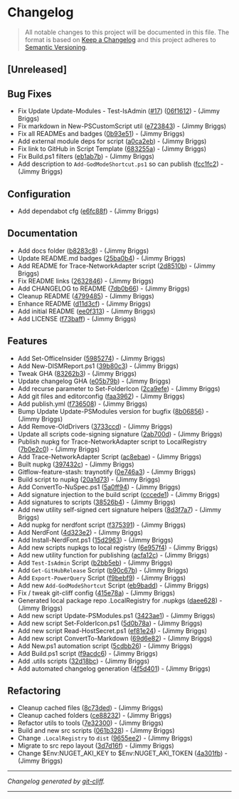 # Changelog

> All notable changes to this project will be documented in this file. The format is based on
[Keep a Changelog](http://keepachangelog.com/) and this project adheres to
[Semantic Versioning](http://semver.org/).

## [Unreleased]

## Bug Fixes

- Fix Update Update-Modules - Test-IsAdmin ([#17](https://github.com/jimbrig/PSScripts/issues/17)) ([06f1612](https://github.com/jimbrig/PSScripts/commit/06f1612f1702c7387c06a40ffa99759a9d96d167))  - (Jimmy Briggs)
- Fix markdown in New-PSCustomScript util ([e723843](https://github.com/jimbrig/PSScripts/commit/e723843ec3d74245962a0b340d0b7869f475c376))  - (Jimmy Briggs)
- Fix all READMEs and badges ([0b93e51](https://github.com/jimbrig/PSScripts/commit/0b93e51ba2cf9d1253e7f2814ba1b63ece89cdc8))  - (Jimmy Briggs)
- Add external module deps for script ([a0ca2eb](https://github.com/jimbrig/PSScripts/commit/a0ca2eb95a70defbb29c721cbee4329c6b520a3f))  - (Jimmy Briggs)
- Fix link to GitHub in Script Template ([683255a](https://github.com/jimbrig/PSScripts/commit/683255a0933e24492b7c737d378f18902cef6e2d))  - (Jimmy Briggs)
- Fix Build.ps1 filters ([eb1ab7b](https://github.com/jimbrig/PSScripts/commit/eb1ab7b63cb1ef1715d8331dd54e2f3ef9278ef4))  - (Jimmy Briggs)
- Add description to `Add-GodModeShortcut.ps1` so can publish ([fcc1fc2](https://github.com/jimbrig/PSScripts/commit/fcc1fc2eed79ecb14194ca9e8227a5347a2f22bc))  - (Jimmy Briggs)

## Configuration

- Add dependabot cfg ([e6fc88f](https://github.com/jimbrig/PSScripts/commit/e6fc88f0a0fb5fc92373265ef1af7e5b1cf309c8))  - (Jimmy Briggs)

## Documentation

- Add docs folder ([b8283c8](https://github.com/jimbrig/PSScripts/commit/b8283c898e8f2a0ea14600d3064d2d0c08e23433))  - (Jimmy Briggs)
- Update README.md badges ([25ba0b4](https://github.com/jimbrig/PSScripts/commit/25ba0b41ad7564d4402627f0e40e411acc10e63c))  - (Jimmy Briggs)
- Add README for Trace-NetworkAdapter script ([2d8510b](https://github.com/jimbrig/PSScripts/commit/2d8510bc04cf7b6125d2b8f683754abcb84c308a))  - (Jimmy Briggs)
- Fix README links ([2632846](https://github.com/jimbrig/PSScripts/commit/2632846630b35becfb16143a44708ec34e64c756))  - (Jimmy Briggs)
- Add CHANGELOG to README ([7db0b66](https://github.com/jimbrig/PSScripts/commit/7db0b66c3e5fca2566df27f138ae591580ca3a63))  - (Jimmy Briggs)
- Cleanup README ([4799485](https://github.com/jimbrig/PSScripts/commit/4799485014fcc51134d4e7e4042023003e014c6e))  - (Jimmy Briggs)
- Enhance README ([d11d3cf](https://github.com/jimbrig/PSScripts/commit/d11d3cf93835c37ea1285fb2618c45d9210b662a))  - (Jimmy Briggs)
- Add initial README ([ee0f313](https://github.com/jimbrig/PSScripts/commit/ee0f3132e0ba377ffaa9eb7399a739bd20cef29b))  - (Jimmy Briggs)
- Add LICENSE ([f73baff](https://github.com/jimbrig/PSScripts/commit/f73baff6eaf4e5cdf60262fd5739bc64eeeb7218))  - (Jimmy Briggs)

## Features

- Add Set-OfficeInsider ([5985274](https://github.com/jimbrig/PSScripts/commit/598527454754f4e185cf64e0d006b1a7ed50cc44))  - (Jimmy Briggs)
- Add New-DISMReport.ps1 ([39b80c3](https://github.com/jimbrig/PSScripts/commit/39b80c3d75899f2240f7f086ff1da6e18bf30b3a))  - (Jimmy Briggs)
- Tweak GHA ([83262b3](https://github.com/jimbrig/PSScripts/commit/83262b33da8c2b69f126f1f34ba8db431d42cf6e))  - (Jimmy Briggs)
- Update changelog GHA ([e05b79b](https://github.com/jimbrig/PSScripts/commit/e05b79bd42d7f150a7c1ea765fdbd73ffce749bc))  - (Jimmy Briggs)
- Add recurse parameter to Set-FolderIcon ([2ca9efe](https://github.com/jimbrig/PSScripts/commit/2ca9efe06c396f93a65d0a2dfadfdd31dda26b7a))  - (Jimmy Briggs)
- Add git files and editorconfig ([faa3962](https://github.com/jimbrig/PSScripts/commit/faa39628dbff8e1a454a03049d4863714b8c0211))  - (Jimmy Briggs)
- Add publish.yml ([f736508](https://github.com/jimbrig/PSScripts/commit/f7365085575ec77e174fb0a7cfcac29bef65c192))  - (Jimmy Briggs)
- Bump Update Update-PSModules version for bugfix ([8b06856](https://github.com/jimbrig/PSScripts/commit/8b068569c13319090d54b7923462d3f472734b6f))  - (Jimmy Briggs)
- Add Remove-OldDrivers ([3733ccd](https://github.com/jimbrig/PSScripts/commit/3733ccd111dca11329f2a2e361a2e79c077293e6))  - (Jimmy Briggs)
- Update all scripts code-signing signature ([2ab700d](https://github.com/jimbrig/PSScripts/commit/2ab700d9e22b9483e4d4e1986eda85f46cf45628))  - (Jimmy Briggs)
- Publish nupkg for Trace-NetworkAdapter script to LocalRegistry ([7b0e2c0](https://github.com/jimbrig/PSScripts/commit/7b0e2c0d7bb457460762791611e6850a305d5a7e))  - (Jimmy Briggs)
- Add Trace-NetworkAdapter Script ([ac8ebae](https://github.com/jimbrig/PSScripts/commit/ac8ebae4a1996bcdd4e42e1dbcd23fa97b75f94e))  - (Jimmy Briggs)
- Built nupkg ([397432c](https://github.com/jimbrig/PSScripts/commit/397432c682e3b4369ba8f2a9a1d4eb6b3b52278e))  - (Jimmy Briggs)
- Gitflow-feature-stash: traynotify ([0e746a3](https://github.com/jimbrig/PSScripts/commit/0e746a3cff7ecf61187c6e6e1ed69c60c8b4790d))  - (Jimmy Briggs)
- Build script to nupkg ([20a1d73](https://github.com/jimbrig/PSScripts/commit/20a1d7322cb3a3c53867f67eaab97dc891149b1c))  - (Jimmy Briggs)
- Add ConvertTo-NuSpec.ps1 ([5a0ff94](https://github.com/jimbrig/PSScripts/commit/5a0ff9492f8b7eedc7739d03eb6237cb88448ac4))  - (Jimmy Briggs)
- Add signature injection to the build script ([cccede1](https://github.com/jimbrig/PSScripts/commit/cccede1078a6b2738b5d11972f51b49f409c3129))  - (Jimmy Briggs)
- Add signatures to scripts ([38526b4](https://github.com/jimbrig/PSScripts/commit/38526b45a5890091c6cedfa6a16af24f29015967))  - (Jimmy Briggs)
- Add new utility self-signed cert signature helpers ([8d3f7a7](https://github.com/jimbrig/PSScripts/commit/8d3f7a7b37de843b743ebe2e5c9621204e58ea71))  - (Jimmy Briggs)
- Add nupkg for nerdfont script ([f375391](https://github.com/jimbrig/PSScripts/commit/f3753919572985b414d367d8e765de3730e4b66b))  - (Jimmy Briggs)
- Add NerdFont ([4d323e2](https://github.com/jimbrig/PSScripts/commit/4d323e2d61ddded79738c10ca74eb577cae3dadc))  - (Jimmy Briggs)
- Add Install-NerdFont.ps1 ([15d2963](https://github.com/jimbrig/PSScripts/commit/15d29636de77e80d33ca922d20b2b53a953590d5))  - (Jimmy Briggs)
- Add new scripts nupkgs to local registry ([6e957f4](https://github.com/jimbrig/PSScripts/commit/6e957f4e9c04d76b9cea94a9b658e044f9b4e839))  - (Jimmy Briggs)
- Add new utility function for publishing ([acfa12c](https://github.com/jimbrig/PSScripts/commit/acfa12c25b75a24a51fc9f01248d3f1292b19b0e))  - (Jimmy Briggs)
- Add `Test-IsAdmin` Script ([b2bb5eb](https://github.com/jimbrig/PSScripts/commit/b2bb5eb8401a396ec353f15875bfa3a58e9beb1e))  - (Jimmy Briggs)
- Add `Get-GitHubRelease` Script ([b90c67b](https://github.com/jimbrig/PSScripts/commit/b90c67b4eb70ead1fede892fcaa0aa093981642a))  - (Jimmy Briggs)
- Add `Export-PowerQuery` Script ([f9bebf9](https://github.com/jimbrig/PSScripts/commit/f9bebf9fc2ba3e23ae3176cf47e5fe6704240316))  - (Jimmy Briggs)
- Add new `Add-GodModeShortcut` Script ([eb9badd](https://github.com/jimbrig/PSScripts/commit/eb9badd746482c892135fb0abb84e3e2928cedd6))  - (Jimmy Briggs)
- Fix / tweak git-cliff config ([415e78a](https://github.com/jimbrig/PSScripts/commit/415e78acc04e792abd996389dfbff80da01ecb51))  - (Jimmy Briggs)
- Generated local package repo .LocalRegistry for .nupkgs ([daee628](https://github.com/jimbrig/PSScripts/commit/daee6288564d64cda787f402bd23276619f3b0c5))  - (Jimmy Briggs)
- Add new script Update-PSModules.ps1 ([3423ae1](https://github.com/jimbrig/PSScripts/commit/3423ae180d1bcf922ac806b90fd685068ef74381))  - (Jimmy Briggs)
- Add new script Set-FolderIcon.ps1 ([5d0b78a](https://github.com/jimbrig/PSScripts/commit/5d0b78a2358c2525c80c80b010c86e03c84fad50))  - (Jimmy Briggs)
- Add new script Read-HostSecret.ps1 ([ef81e24](https://github.com/jimbrig/PSScripts/commit/ef81e2488998195b876b7746057bbf2c009caa78))  - (Jimmy Briggs)
- Add new script ConvertTo-Markdown ([69d6e82](https://github.com/jimbrig/PSScripts/commit/69d6e8255c53464597b03eb8197c1018009baea4))  - (Jimmy Briggs)
- Add New.ps1 automation script ([5cdbb26](https://github.com/jimbrig/PSScripts/commit/5cdbb26b4554403dfa1a88931c741504109c3cb6))  - (Jimmy Briggs)
- Add Build.ps1 script ([f9acdc6](https://github.com/jimbrig/PSScripts/commit/f9acdc684e415f149dfe1facf5ee735458703766))  - (Jimmy Briggs)
- Add .utils scripts ([32d18bc](https://github.com/jimbrig/PSScripts/commit/32d18bc574d8fc51b4ac378d5ad0d6951be68298))  - (Jimmy Briggs)
- Add automated changelog generation ([4f5d401](https://github.com/jimbrig/PSScripts/commit/4f5d40180312700cdb8a939918d73b6ae7726587))  - (Jimmy Briggs)

## Refactoring

- Cleanup cached files ([8c73ded](https://github.com/jimbrig/PSScripts/commit/8c73ded6601988a9e8d8a75db197f503b399fb14))  - (Jimmy Briggs)
- Cleanup cached folders ([ce88232](https://github.com/jimbrig/PSScripts/commit/ce88232692f13d0aa77add2e99a68898bd24abc5))  - (Jimmy Briggs)
- Refactor utils to tools ([7e32300](https://github.com/jimbrig/PSScripts/commit/7e32300affbba0ca9ad42dc93ed1a4192f2c525d))  - (Jimmy Briggs)
- Build and new src scripts ([061b328](https://github.com/jimbrig/PSScripts/commit/061b328cde614b585155a1a26906eb482fa72ab6))  - (Jimmy Briggs)
- Change `.LocalRegistry` to `dist` ([9655ee2](https://github.com/jimbrig/PSScripts/commit/9655ee2c176869e6a316c129a57857069a1409c5))  - (Jimmy Briggs)
- Migrate to src repo layout ([3d7d16f](https://github.com/jimbrig/PSScripts/commit/3d7d16f8c6514900c38ce1087320371b56704d72))  - (Jimmy Briggs)
- Change $Env:NUGET_AKI_KEY to $Env:NUGET_AKI_TOKEN ([4a301fb](https://github.com/jimbrig/PSScripts/commit/4a301fb5fca6888442824f89ba1fddac154e6e7a))  - (Jimmy Briggs)

***
*Changelog generated by [git-cliff](https://github.com/orhun/git-cliff).*
***
